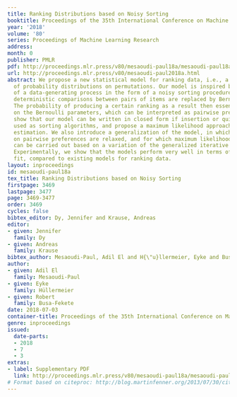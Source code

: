 ```yaml
---
title: Ranking Distributions based on Noisy Sorting
booktitle: Proceedings of the 35th International Conference on Machine Learning
year: '2018'
volume: '80'
series: Proceedings of Machine Learning Research
address: 
month: 0
publisher: PMLR
pdf: http://proceedings.mlr.press/v80/mesaoudi-paul18a/mesaoudi-paul18a.pdf
url: http://proceedings.mlr.press/v80/mesaoudi-paul2018a.html
abstract: We propose a new statistical model for ranking data, i.e., a new family
  of probability distributions on permutations. Our model is inspired by the idea
  of a data-generating process in the form of a noisy sorting procedure, in which
  deterministic comparisons between pairs of items are replaced by Bernoulli trials.
  The probability of producing a certain ranking as a result then essentially depends
  on the Bernoulli parameters, which can be interpreted as pairwise preferences. We
  show that our model can be written in closed form if insertion or quick sort are
  used as sorting algorithms, and propose a maximum likelihood approach for parameter
  estimation. We also introduce a generalization of the model, in which the constraints
  on pairwise preferences are relaxed, and for which maximum likelihood estimation
  can be carried out based on a variation of the generalized iterative scaling algorithm.
  Experimentally, we show that the models perform very well in terms of goodness of
  fit, compared to existing models for ranking data.
layout: inproceedings
id: mesaoudi-paul18a
tex_title: Ranking Distributions based on Noisy Sorting
firstpage: 3469
lastpage: 3477
page: 3469-3477
order: 3469
cycles: false
bibtex_editor: Dy, Jennifer and Krause, Andreas
editor:
- given: Jennifer
  family: Dy
- given: Andreas
  family: Krause
bibtex_author: Mesaoudi-Paul, Adil El and H{\"u}llermeier, Eyke and Busa-Fekete, Robert
author:
- given: Adil El
  family: Mesaoudi-Paul
- given: Eyke
  family: Hüllermeier
- given: Robert
  family: Busa-Fekete
date: 2018-07-03
container-title: Proceedings of the 35th International Conference on Machine Learning
genre: inproceedings
issued:
  date-parts:
  - 2018
  - 7
  - 3
extras:
- label: Supplementary PDF
  link: http://proceedings.mlr.press/v80/mesaoudi-paul18a/mesaoudi-paul18a-supp.pdf
# Format based on citeproc: http://blog.martinfenner.org/2013/07/30/citeproc-yaml-for-bibliographies/
---
```

